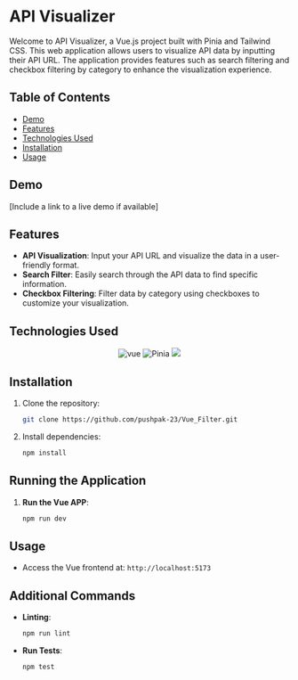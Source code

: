 
# API Visualizer

<!-- Project Description -->
Welcome to API Visualizer, a Vue.js project built with Pinia and Tailwind CSS. This web application allows users to visualize API data by inputting their API URL. The application provides features such as search filtering and checkbox filtering by category to enhance the visualization experience.


<!-- Table of Contents -->
## Table of Contents

- [Demo](#demo)
- [Features](#features)
- [Technologies Used](#technologies-used)
- [Installation](#installation)
- [Usage](#usage)

<!-- Demo -->
## Demo

[Include a link to a live demo if available]

<!-- Features -->
## Features

- **API Visualization**: Input your API URL and visualize the data in a user-friendly format.
- **Search Filter**: Easily search through the API data to find specific information.
- **Checkbox Filtering**: Filter data by category using checkboxes to customize your visualization.


<!-- Technologies Used -->
## Technologies Used

<p align="center">
   <img src="https://img.shields.io/badge/Vue.js-35495E?style=for-the-badge&logo=vue.js&logoColor=4FC08D" alt="vue">
   <img src="https://badgen.net/static/Pinia/state Management /f2a" alt="Pinia">
    <img src="https://img.shields.io/badge/Tailwind_CSS-38B2AC?style=for-the-badge&logo=tailwind-css&logoColor=white">
</p>


<!-- Installation -->
## Installation

1. Clone the repository:

   ```bash
   git clone https://github.com/pushpak-23/Vue_Filter.git
2. Install dependencies:

    ```bash
    npm install
    ```

## Running the Application

1. **Run the Vue APP**:

    ```bash
    npm run dev
    ```
## Usage

- Access the Vue frontend at: `http://localhost:5173`

## Additional Commands

- **Linting**:

    ```bash
    npm run lint
    ```

- **Run Tests**:

    ```bash
    npm test
    ```

